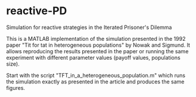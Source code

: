 # reactive-PD
Simulation for reactive strategies in the Iterated Prisoner's Dilemma

This is a MATLAB implementation of the simulation presented in the 1992 paper "Tit for tat in heterogeneous populations"
by Nowak and Sigmund. It allows reproducing the results presented in the paper or running the same experiment with different
parameter values (payoff values, populations size).

Start with the script "TFT_in_a_heterogeneous_population.m" which runs the simulation exactly as presented in the article
and produces the same figures.

